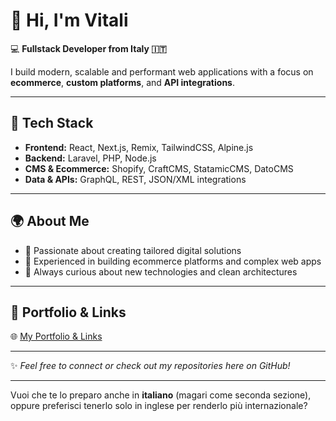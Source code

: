# 👋 Hi, I'm Vitali

💻 **Fullstack Developer from Italy 🇮🇹**

I build modern, scalable and performant web applications with a focus on **ecommerce**, **custom platforms**, and **API integrations**.

---

## 🚀 Tech Stack

* **Frontend:** React, Next.js, Remix, TailwindCSS, Alpine.js
* **Backend:** Laravel, PHP, Node.js
* **CMS & Ecommerce:** Shopify, CraftCMS, StatamicCMS, DatoCMS
* **Data & APIs:** GraphQL, REST, JSON/XML integrations

---

## 🌍 About Me

* 🔹 Passionate about creating tailored digital solutions
* 🔹 Experienced in building ecommerce platforms and complex web apps
* 🔹 Always curious about new technologies and clean architectures

---

## 📎 Portfolio & Links

🌐 [My Portfolio & Links](https://linktr.ee/vitali.jalbu)

---

✨ *Feel free to connect or check out my repositories here on GitHub!*

---

Vuoi che te lo preparo anche in **italiano** (magari come seconda sezione), oppure preferisci tenerlo solo in inglese per renderlo più internazionale?
